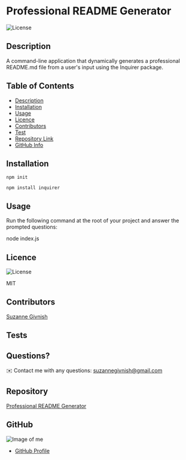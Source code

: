 
# Professional README Generator

![License](https://img.shields.io/badge/License-mit-blue.svg "License Badge")

## Description 
A command-line application that dynamically generates a professional README.md file from a user's input using the Inquirer package.

## Table of Contents
- [Description](#Description)
- [Installation](#Installation)
- [Usage](#Usage)
- [Licence](#Licence)
- [Contributors](#Contributors)
- [Test](#Test)
- [Repository Link](#Repository)
- [GitHub Info](#GitHub) 

## Installation
`npm init`

`npm install inquirer`

## Usage
Run the following command at the root of your project and answer the prompted questions: 

node index.js

## Licence
![License](https://img.shields.io/badge/License-mit-blue.svg "License Badge")

MIT

## Contributors
[Suzanne Givnish](https://github.com/suzygiv)

## Tests


## Questions?
✉️ Contact me with any questions: suzannegivnish@gmail.com

## Repository
[Professional README Generator](undefined)

## GitHub
![Image of me](https://avatars0.githubusercontent.com/u/69487481?v=4)
- [GitHub Profile](https://github.com/suzygiv)
